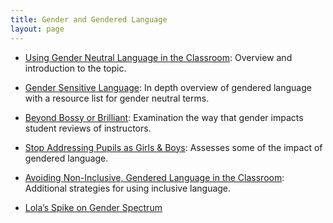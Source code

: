 ```yaml
---
title: Gender and Gendered Language
layout: page
---
```


* [Using Gender Neutral Language in the Classroom](https://bctf.ca/uploadedFiles/Public/SocialJustice/Issues/LGBTQ/GenderNeutral.pdf): Overview and introduction to the topic.

* [Gender Sensitive Language](http://www.mtu.edu/policy/development/how-to/19-gender-sensitive-language.pdf): In depth overview of gendered language with a resource list for gender neutral terms.

* [Beyond Bossy or Brilliant](https://psmag.com/social-justice/beyond-bossy-or-brilliant-gender-bias-in-student-evaluations-of-teaching): Examination the way that gender impacts student reviews of instructors.

* [Stop Addressing Pupils as Girls & Boys](https://www.tes.com/news/school-news/breaking-news/schools-should-stop-addressing-pupils-girls-and-boys-headteachers): Assesses some of the impact of gendered language.

* [Avoiding Non-Inclusive, Gendered Language in the Classroom](https://carleton.ca/tasupport/2017/blog-hey-guys-avoiding-non-inclusive-gendered-language-classroom/): Additional strategies for using inclusive language.

* [Lola’s Spike on Gender Spectrum](https://docs.google.com/presentation/d/111V7PYXU7guDHhfjgv5E56JiJRnzGnT6DMeYSxoKXmo/edit#slide=id.p)
